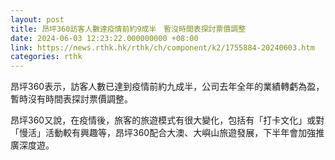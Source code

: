 ```yaml
---
layout: post
title: 昂坪360訪客人數達疫情前約9成半　暫沒時間表探討票價調整
date: 2024-06-03 12:23:22.000000000 +08:00
link: https://news.rthk.hk/rthk/ch/component/k2/1755884-20240603.htm
categories: rthk
---
```


昂坪360表示，訪客人數已達到疫情前約九成半，公司去年全年的業績轉虧為盈，暫時沒有時間表探討票價調整。

昂坪360又說，在疫情後，旅客的旅遊模式有很大變化，包括有「打卡文化」或對「慢活」活動較有興趣等，昂坪360配合大澳、大嶼山旅遊發展，下半年會加強推廣深度遊。
